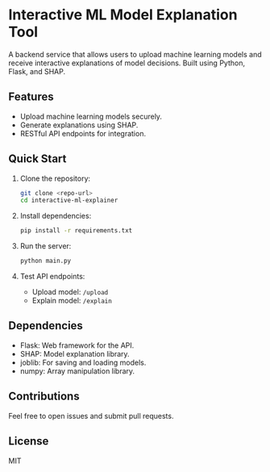 # Interactive ML Model Explanation Tool

A backend service that allows users to upload machine learning models and receive interactive explanations of model decisions. Built using Python, Flask, and SHAP.

## Features
- Upload machine learning models securely.
- Generate explanations using SHAP.
- RESTful API endpoints for integration.

## Quick Start
1. Clone the repository:
   ```bash
   git clone <repo-url>
   cd interactive-ml-explainer
   ```

2. Install dependencies:
   ```bash
   pip install -r requirements.txt
   ```

3. Run the server:
   ```bash
   python main.py
   ```

4. Test API endpoints:
   - Upload model: `/upload`
   - Explain model: `/explain`

## Dependencies
- Flask: Web framework for the API.
- SHAP: Model explanation library.
- joblib: For saving and loading models.
- numpy: Array manipulation library.

## Contributions
Feel free to open issues and submit pull requests.

## License
MIT